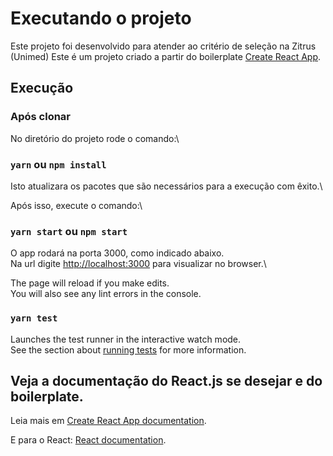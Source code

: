 # Executando o projeto
Este projeto foi desenvolvido para atender ao critério de seleção na Zitrus (Unimed)
Este é um projeto criado a partir do boilerplate [Create React App](https://github.com/facebook/create-react-app).

## Execução
### Após clonar
No diretório do projeto rode o comando:\
### `yarn` ou   `npm install` 
Isto atualizara os pacotes que são necessários para a execução com êxito.\

Após isso, execute o comando:\
### `yarn start` ou `npm start` 

O app rodará na porta 3000, como indicado abaixo.\
 Na url digite [http://localhost:3000](http://localhost:3000) para visualizar no browser.\

The page will reload if you make edits.\
You will also see any lint errors in the console.

### `yarn test`

Launches the test runner in the interactive watch mode.\
See the section about [running tests](https://facebook.github.io/create-react-app/docs/running-tests) for more information.

## Veja a documentação do React.js se desejar e do boilerplate.

Leia mais em  [Create React App documentation](https://facebook.github.io/create-react-app/docs/getting-started).

E para o React: [React documentation](https://reactjs.org/).
